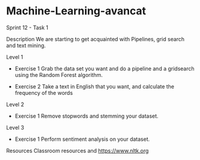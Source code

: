 # Machine-Learning-avancat
Sprint 12 - Task 1

Description
We are starting to get acquainted with Pipelines, grid search and text mining.

Level 1
- Exercise 1
Grab the data set you want and do a pipeline and a gridsearch using the Random Forest algorithm.

- Exercise 2
Take a text in English that you want, and calculate the frequency of the words

Level 2
- Exercise 1
Remove stopwords and stemming your dataset.

Level 3
- Exercise 1
Perform sentiment analysis on your dataset.

Resources
Classroom resources and https://www.nltk.org
